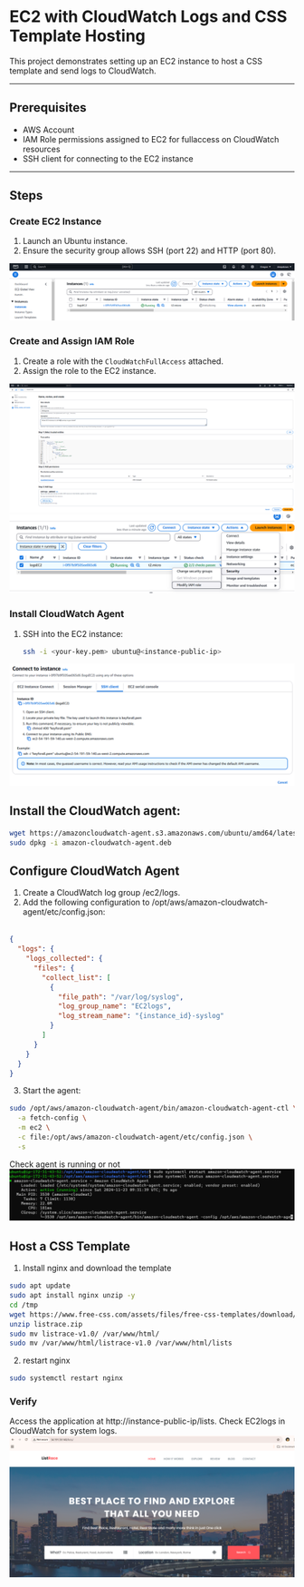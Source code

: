 # EC2 with CloudWatch Logs and CSS Template Hosting

This project demonstrates setting up an EC2 instance to host a CSS template and send logs to CloudWatch.

---

## Prerequisites

- AWS Account
- IAM Role permissions assigned to EC2 for fullaccess on CloudWatch resources
- SSH client for connecting to the EC2 instance

---

## Steps

### Create EC2 Instance
1. Launch an Ubuntu instance.
2. Ensure the security group allows SSH (port 22) and HTTP (port 80).

![Preview](Images/1.png)

### Create and Assign IAM Role
1. Create a role with the `CloudWatchFullAccess` attached.
2. Assign the role to the EC2 instance.

![Preview](Images/2.png)
![Preview](Images/5.png)

### Install CloudWatch Agent
1. SSH into the EC2 instance:
   ```bash
   ssh -i <your-key.pem> ubuntu@<instance-public-ip>
   ```

![Preview](Images/3.png)

## Install the CloudWatch agent:
```bash
wget https://amazoncloudwatch-agent.s3.amazonaws.com/ubuntu/amd64/latest/amazon-cloudwatch-agent.deb
sudo dpkg -i amazon-cloudwatch-agent.deb
```
## Configure CloudWatch Agent
1. Create a CloudWatch log group /ec2/logs.
2. Add the following configuration to /opt/aws/amazon-cloudwatch-agent/etc/config.json:
```json

{
  "logs": {
    "logs_collected": {
      "files": {
        "collect_list": [
          {
            "file_path": "/var/log/syslog",
            "log_group_name": "EC2logs",
            "log_stream_name": "{instance_id}-syslog"
          }
        ]
      }
    }
  }
}
```
3. Start the agent:
```bash
sudo /opt/aws/amazon-cloudwatch-agent/bin/amazon-cloudwatch-agent-ctl \
  -a fetch-config \
  -m ec2 \
  -c file:/opt/aws/amazon-cloudwatch-agent/etc/config.json \
  -s
```
Check agent is running or not
  ![preview](Images/6.png)


## Host a CSS Template
1. Install nginx and download the template

```bash
sudo apt update
sudo apt install nginx unzip -y
cd /tmp
wget https://www.free-css.com/assets/files/free-css-templates/download/page296/listrace.zip
unzip listrace.zip
sudo mv listrace-v1.0/ /var/www/html/
sudo mv /var/www/html/listrace-v1.0 /var/www/html/lists
```
2. restart nginx
 
```bash
sudo systemctl restart nginx
```
### Verify
Access the application at http://instance-public-ip/lists.
Check EC2logs in CloudWatch for system logs.
![preview](Images/4.png)



